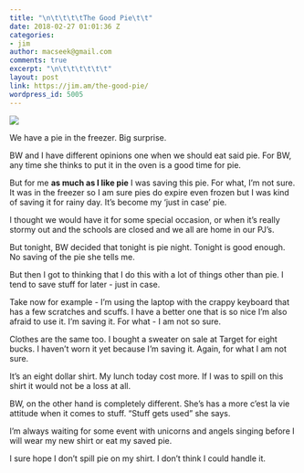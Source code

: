 ```yaml
---
title: "\n\t\t\t\tThe Good Pie\t\t"
date: 2018-02-27 01:01:36 Z
categories:
- jim
author: macseek@gmail.com
comments: true
excerpt: "\n\t\t\t\t\t\t"
layout: post
link: https://jim.am/the-good-pie/
wordpress_id: 5005
---
```


![](http://jim.am/wp-content/uploads/2018/02/null-25.jpeg)




We have a pie in the freezer. Big surprise.




BW and I have different opinions one when we should eat said pie. For BW, any time she thinks to put  it in the oven is a good time for pie.




But for me **as much as I like pie**  I was saving this pie. For what, I’m not sure. It was in the freezer so I am sure pies do expire even frozen but I was kind of saving it for  rainy day. It’s become my ‘just in case’ pie.




I thought  we would have it for some special occasion, or  when it’s really stormy out and the schools are closed and we all are home in our PJ’s.




But tonight, BW decided that tonight is pie night. Tonight is good enough. No saving of the pie she tells me.




But then I got to thinking that I do this with a lot of things other than pie. I tend to save stuff for later - just in case.




Take now for example - I’m using the laptop with the crappy keyboard that has a few scratches and scuffs.  I have a better one that is so nice I’m also afraid to use it. I’m saving it. For what - I am not so sure.




Clothes are the same too. I bought a sweater on sale at Target for eight bucks. I haven’t worn it yet because I’m saving it. Again, for what I am not sure.




It’s an eight dollar shirt. My lunch today cost more. If I was to spill on this shirt it would not be a loss at all.




BW, on the other hand is completely different. She’s has a more c’est la vie attitude when it comes to stuff.  “Stuff gets used” she says.




I’m always waiting for some event with unicorns and angels singing before I will wear my new shirt or eat my saved pie.




I sure hope I don’t spill pie on my shirt. I don’t think I could handle it.


		
